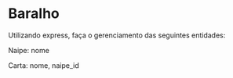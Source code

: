 # Baralho

Utilizando express, faça o gerenciamento das seguintes entidades:

Naipe:
 nome

Carta:
 nome,
 naipe_id